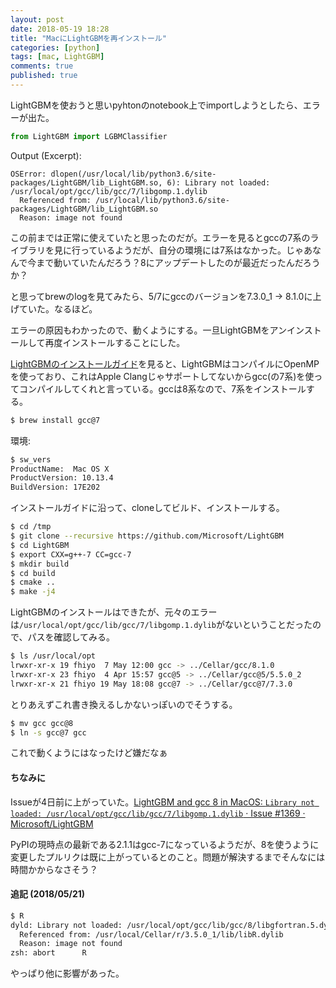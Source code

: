 ```yaml
---
layout: post
date: 2018-05-19 18:28
title: "MacにLightGBMを再インストール"
categories: [python]
tags: [mac, LightGBM]
comments: true
published: true
---
```


LightGBMを使おうと思いpyhtonのnotebook上でimportしようとしたら、エラーが出た。

```python
from LightGBM import LGBMClassifier
```

Output (Excerpt):

```
OSError: dlopen(/usr/local/lib/python3.6/site-packages/LightGBM/lib_LightGBM.so, 6): Library not loaded: /usr/local/opt/gcc/lib/gcc/7/libgomp.1.dylib
  Referenced from: /usr/local/lib/python3.6/site-packages/LightGBM/lib_LightGBM.so
  Reason: image not found
```

この前までは正常に使えていたと思ったのだが。エラーを見るとgccの7系のライブラリを見に行っているようだが、自分の環境には7系はなかった。じゃあなんで今まで動いていたんだろう？8にアップデートしたのが最近だったんだろうか？

と思ってbrewのlogを見てみたら、5/7にgccのバージョンを7.3.0_1 -> 8.1.0に上げていた。なるほど。

エラーの原因もわかったので、動くようにする。一旦LightGBMをアンインストールして再度インストールすることにした。

[LightGBMのインストールガイド](https://github.com/Microsoft/LightGBM/blob/master/docs/Installation-Guide.rst)を見ると、LightGBMはコンパイルにOpenMPを使っており、これはApple Clangじゃサポートしてないからgcc(の7系)を使ってコンパイルしてくれと言っている。gccは8系なので、7系をインストールする。

```sh
$ brew install gcc@7
```

環境:

```sh
$ sw_vers
ProductName:  Mac OS X
ProductVersion: 10.13.4
BuildVersion: 17E202
```

インストールガイドに沿って、cloneしてビルド、インストールする。

```sh
$ cd /tmp
$ git clone --recursive https://github.com/Microsoft/LightGBM
$ cd LightGBM
$ export CXX=g++-7 CC=gcc-7
$ mkdir build
$ cd build
$ cmake ..
$ make -j4
```

LightGBMのインストールはできたが、元々のエラーは`/usr/local/opt/gcc/lib/gcc/7/libgomp.1.dylib`がないということだったので、パスを確認してみる。

```sh
$ ls /usr/local/opt
lrwxr-xr-x 19 fhiyo  7 May 12:00 gcc -> ../Cellar/gcc/8.1.0
lrwxr-xr-x 23 fhiyo  4 Apr 15:57 gcc@5 -> ../Cellar/gcc@5/5.5.0_2
lrwxr-xr-x 21 fhiyo 19 May 18:08 gcc@7 -> ../Cellar/gcc@7/7.3.0
```

とりあえずこれ書き換えるしかないっぽいのでそうする。

```sh
$ mv gcc gcc@8
$ ln -s gcc@7 gcc
```

これで動くようにはなったけど嫌だなぁ

#### ちなみに

Issueが4日前に上がっていた。[LightGBM and gcc 8 in MacOS: `Library not loaded: /usr/local/opt/gcc/lib/gcc/7/libgomp.1.dylib` · Issue #1369 · Microsoft/LightGBM](https://github.com/Microsoft/LightGBM/issues/1369)

PyPIの現時点の最新である2.1.1はgcc-7になっているようだが、8を使うように変更したプルリクは既に上がっているとのこと。問題が解決するまでそんなには時間かからなさそう？


#### 追記 (2018/05/21)

```sh
$ R
dyld: Library not loaded: /usr/local/opt/gcc/lib/gcc/8/libgfortran.5.dylib
  Referenced from: /usr/local/Cellar/r/3.5.0_1/lib/libR.dylib
  Reason: image not found
zsh: abort      R
```

やっぱり他に影響があった。

